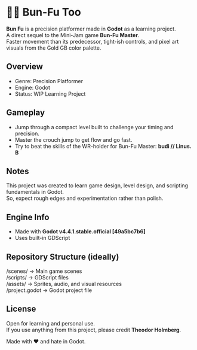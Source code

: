 # 🥋🐇 Bun-Fu Too

**Bun Fu** is a precision platformer made in **Godot** as a learning project.  
A direct sequel to the Mini-Jam game **Bun-Fu Master**.  
Faster movement than its predecessor, tight-ish controls, and pixel art visuals from the Gold GB color palette.  

## Overview
- Genre: Precision Platformer  
- Engine: Godot  
- Status: WIP Learning Project

## Gameplay
- Jump through a compact level built to challenge your timing and precision. 
- Master the crouch jump to get flow and go fast.
- Try to beat the skills of the WR-holder for Bun-Fu Master: **budi // Linus. B**

## Notes
This project was created to learn game design, level design, and scripting fundamentals in Godot.  
So, expect rough edges and experimentation rather than polish.

## Engine Info
- Made with **Godot v4.4.1.stable.official [49a5bc7b6]**
- Uses built-in GDScript

## Repository Structure (ideally)
/scenes/ → Main game scenes  
/scripts/ → GDScript files  
/assets/ → Sprites, audio, and visual resources  
/project.godot → Godot project file  

## License
Open for learning and personal use.  
If you use anything from this project, please credit **Theodor Holmberg**.

Made with ❤️ and hate in Godot.
